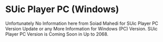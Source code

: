 # SUic Player PC (Windows)
Unfortunately No Information here from Soiad Mahedi for SUic Player PC Version Update or any More Information for Windows (PC) Version. SUic Player PC Version is Coming Soon in Up to 2068.
